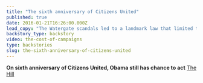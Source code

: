 ```yaml
---
title: "The sixth anniversary of Citizens United"
published: true
date: 2016-01-21T16:26:00.000Z
lead_copy: "The Watergate scandals led to a landmark law that limited the influence of money in politics. Now, 6 years after the Citizens United decision, some say the scandal isn’t what’s illegal, it’s what’s legal. Watch *The Cost of Campaigns.*"
backstory_type: backstory
video: the-cost-of-campaigns
type: backstories
slug: the-sixth-anniversary-of-citizens-united
---
```


**On sixth anniversary of Citizens United, Obama still has chance to act**
[The Hill](http://thehill.com/blogs/pundits-blog/campaign/266548-on-sixth-anniversary-of-citizens-united-obama-still-has-chance-to)

